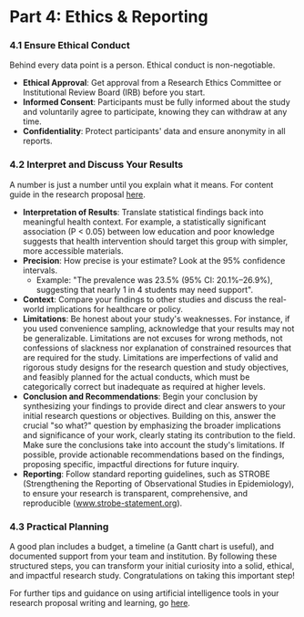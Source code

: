 # Part 4: Ethics & Reporting

### 4.1 Ensure Ethical Conduct

Behind every data point is a person. Ethical conduct is non-negotiable.

* **Ethical Approval**: Get approval from a Research Ethics Committee or Institutional Review Board (IRB) before you start.
* **Informed Consent**: Participants must be fully informed about the study and voluntarily agree to participate, knowing they can withdraw at any time.
* **Confidentiality**: Protect participants' data and ensure anonymity in all reports.

### 4.2 Interpret and Discuss Your Results

A number is just a number until you explain what it means. For content guide in the research proposal [here](https://drive.google.com/file/d/14_7a6IB8dNycSwBHNhEyKrJ4i46flsq2/view?usp=share_link).

* **Interpretation of Results**: Translate statistical findings back into meaningful health context. For example, a statistically significant association (P < 0.05) between low education and poor knowledge suggests that health intervention should target this group with simpler, more accessible materials.
* **Precision**: How precise is your estimate? Look at the 95% confidence intervals.
  * Example: "The prevalence was 23.5% (95% CI: 20.1%–26.9%), suggesting that nearly 1 in 4 students may need support".
* **Context**: Compare your findings to other studies and discuss the real-world implications for healthcare or policy.
* **Limitations**: Be honest about your study's weaknesses. For instance, if you used convenience sampling, acknowledge that your results may not be generalizable. Limitations are not excuses for wrong methods, not confessions of slackness nor explanation of constrained resources that are required for the study. Limitations are imperfections of valid and rigorous study designs for the research question and study objectives, and feasibly planned for the actual conducts, which must be categorically correct but inadequate as required at higher levels.
* **Conclusion and Recommendations**: Begin your conclusion by synthesizing your findings to provide direct and clear answers to your initial research questions or objectives. Building on this, answer the crucial "so what?" question by emphasizing the broader implications and significance of your work, clearly stating its contribution to the field. Make sure the conclusions take into account the study's limitations. If possible, provide actionable recommendations based on the findings, proposing specific, impactful directions for future inquiry.
* **Reporting**: Follow standard reporting guidelines, such as STROBE (Strengthening the Reporting of Observational Studies in Epidemiology), to ensure your research is transparent, comprehensive, and reproducible (www.strobe-statement.org).

### 4.3 Practical Planning

A good plan includes a budget, a timeline (a Gantt chart is useful), and documented support from your team and institution. By following these structured steps, you can transform your initial curiosity into a solid, ethical, and impactful research study. Congratulations on taking this important step!

For further tips and guidance on using artificial intelligence tools in your research proposal writing and learning, go [here](https://doi.org/10.5281/zenodo.14998127).
